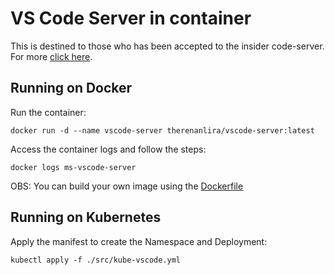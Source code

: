 # VS Code Server in container

This is destined to those who has been accepted to the insider code-server.
For more [click here](https://code.visualstudio.com/docs/remote/vscode-server).

## Running on Docker

Run the container:

    docker run -d --name vscode-server therenanlira/vscode-server:latest

Access the container logs and follow the steps:

    docker logs ms-vscode-server

OBS: You can build your own image using the [Dockerfile](https://raw.githubusercontent.com/therenanlira/ms-vscode-server/main/Dockerfile)

## Running on Kubernetes

Apply the manifest to create the Namespace and Deployment:

    kubectl apply -f ./src/kube-vscode.yml
